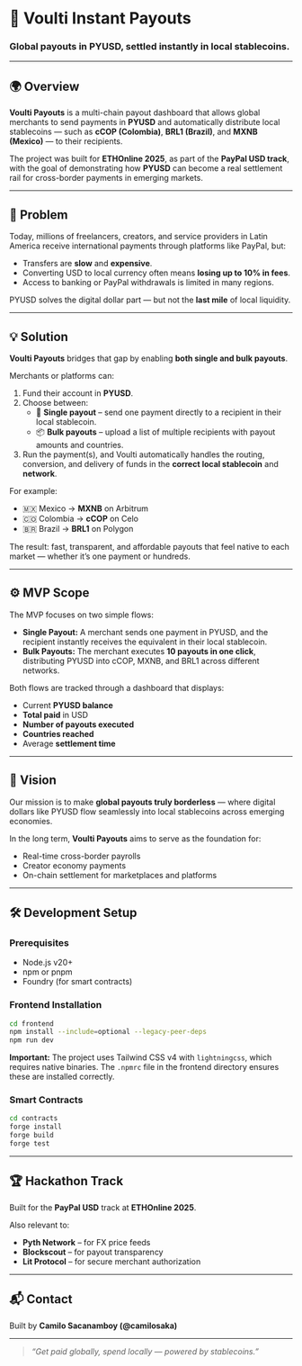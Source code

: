# 💸 Voulti Instant Payouts

### Global payouts in PYUSD, settled instantly in local stablecoins.

---

## 🌍 Overview

**Voulti Payouts** is a multi-chain payout dashboard that allows global merchants to send payments in **PYUSD** and automatically distribute local stablecoins — such as **cCOP (Colombia)**, **BRL1 (Brazil)**, and **MXNB (Mexico)** — to their recipients.

The project was built for **ETHOnline 2025**, as part of the **PayPal USD track**, with the goal of demonstrating how **PYUSD** can become a real settlement rail for cross-border payments in emerging markets.

---

## 🧠 Problem

Today, millions of freelancers, creators, and service providers in Latin America receive international payments through platforms like PayPal, but:

- Transfers are **slow** and **expensive**.
- Converting USD to local currency often means **losing up to 10% in fees**.
- Access to banking or PayPal withdrawals is limited in many regions.

PYUSD solves the digital dollar part — but not the **last mile** of local liquidity.

---

## 💡 Solution

**Voulti Payouts** bridges that gap by enabling **both single and bulk payouts**.

Merchants or platforms can:

1. Fund their account in **PYUSD**.
2. Choose between:
   - 💸 **Single payout** – send one payment directly to a recipient in their local stablecoin.
   - 📦 **Bulk payouts** – upload a list of multiple recipients with payout amounts and countries.
3. Run the payment(s), and Voulti automatically handles the routing, conversion, and delivery of funds in the **correct local stablecoin** and **network**.

For example:

- 🇲🇽 Mexico → **MXNB** on Arbitrum
- 🇨🇴 Colombia → **cCOP** on Celo
- 🇧🇷 Brazil → **BRL1** on Polygon

The result: fast, transparent, and affordable payouts that feel native to each market — whether it’s one payment or hundreds.

---

## ⚙️ MVP Scope

The MVP focuses on two simple flows:

- **Single Payout:** A merchant sends one payment in PYUSD, and the recipient instantly receives the equivalent in their local stablecoin.
- **Bulk Payouts:** The merchant executes **10 payouts in one click**, distributing PYUSD into cCOP, MXNB, and BRL1 across different networks.

Both flows are tracked through a dashboard that displays:

- Current **PYUSD balance**
- **Total paid** in USD
- **Number of payouts executed**
- **Countries reached**
- Average **settlement time**

---

## 🚀 Vision

Our mission is to make **global payouts truly borderless** — where digital dollars like PYUSD flow seamlessly into local stablecoins across emerging economies.

In the long term, **Voulti Payouts** aims to serve as the foundation for:

- Real-time cross-border payrolls
- Creator economy payments
- On-chain settlement for marketplaces and platforms

---

## 🛠️ Development Setup

### Prerequisites

- Node.js v20+
- npm or pnpm
- Foundry (for smart contracts)

### Frontend Installation

```bash
cd frontend
npm install --include=optional --legacy-peer-deps
npm run dev
```

**Important:** The project uses Tailwind CSS v4 with `lightningcss`, which requires native binaries. The `.npmrc` file in the frontend directory ensures these are installed correctly.

### Smart Contracts

```bash
cd contracts
forge install
forge build
forge test
```

---

## 🏆 Hackathon Track

Built for the **PayPal USD** track at **ETHOnline 2025**.

Also relevant to:

- **Pyth Network** – for FX price feeds
- **Blockscout** – for payout transparency
- **Lit Protocol** – for secure merchant authorization

---

## 📬 Contact

Built by **Camilo Sacanamboy (@camilosaka)**

---

> _“Get paid globally, spend locally — powered by stablecoins.”_
